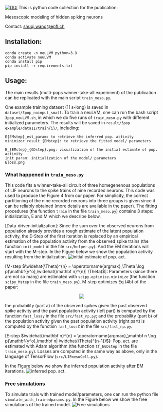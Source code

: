 [![DOI](https://zenodo.org/badge/550245001.svg)](https://zenodo.org/badge/latestdoi/550245001)
This is python code collection for the publication:

Mesoscopic modeling of hidden spiking neurons 

Contact: shuqi.wang@epfl.ch

## Installation: 

```
conda create -n neuLVM python=3.8
conda activate neuLVM
conda install pip
pip install -r requirements.txt
```

## Usage:
The main results (multi-pops winner-take-all experiment) of the publication can be replicated with the main script `train_meso.py`.

One example training dataset (11 s-long) is saved in `dataset/3pop_noinput_small`. To train a neuLVM, one can run the bash script `3pop_neuLVM.sh`, in which we do five runs of `train_meso.py` with different initialized parameters. The results will be saved in `result/3pop example/data11/train{i}/`, including:
```
E{EMstep}_est_param: to retrieve the inferred pop. activity
minimizor_result_{EMstep}: to retrieve the fitted model/ parameters

E_{EMstep}_{GDstep}.png: visualization of the initial estimate of pop. activity
init_param: initialization of the model/ parameters
Eloss.png
```


### What happened in `train_meso.py`
This code fits a winner-take-all circuit of three homegenenous populations of LIF neurons to the spike trains of nine recorded neurons. This code was used to produce the Figure 4 from our paper. For simplicity, the correct partitioning of the nine recorded neurons into three groups is given since it can be reliably obtained (more details are available in the paper). The fitting procedures (the function `train` in the file `train_meso.py`) contains 3 steps: initialization, E and M which we describe below.

\[Data-driven initialization\]: Since the sum over the observed neurons from population already provides a rough estimate of the latent population activity, the E-Step of the first iteration is replaced by an empirical estimation of the population activity from the observed spike trains (the function `init_model` in the file `src/helper.py`). And the EM iterations will start with the M-step. In the Figure below we show the population activity resulting from the initialization.
![initial estimate of pop. act.](/fig/init_Z.png "initial estimate of pop. act.")

\[M-step $\widehat{\Theta}^{n} = \operatorname{argmax}_\Theta \log p(\mathbf{y^o},\widehat{\mathbf n}^{n}| \Theta)$\]: Parameters (since there are not so many) are estimated with `scipy.optimize.minimize` (the function `scipy_Mstep` in the file `train_meso.py`). M-step optimizes Eq (4b) of the paper: 

<!-- ![likelihood equation](/fig/llh_eq.png "likelihood equation") -->
<p align="center">
  <img src="/fig/llh_eq.png" />
</p>

the probability (part a) of the observed spikes given the past observed spike activity and the past population activity (left part) is computed by the function `fast_lossy` in the file `src/fast_np.py`; and the probability (part b) of the population activity given the past population activity (right part) is computed by the function `fast_lossZ` in the file `src/fast_np.py`.

\[E-step $\widehat{\mathbf n}^{n} = \operatorname{argmax}_\mathbf n \log p(\mathbf{y^o},\mathbf n| \widehat{\Theta}^{n-1})$\]: Pop. act. are estimated with Adam algorithm (the function `tf_EGDstep` in the file `train_meso.py`). Losses are computed in the same way as above, only in the language of TensorFlow (`src/LIFmesoCell.py`). 

In the Figure below we show the inferred population activity after EM iterations.
![inferred pop. act.](/fig/inferred_Z.png "inferred pop. act.")


### Free simulations
To simulate trials with trained model/parameters, one can run the python file `simulate_with_trainedparams.py`. In the Figure below we show the free simulations of the trained model.
![Free simulations](/fig/sim_Z.png "Free simulations")



